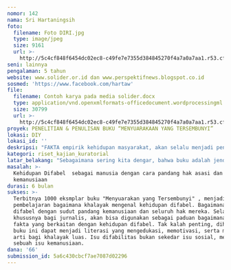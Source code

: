 ```yaml
---
nomor: 142
nama: Sri Hartaningsih
foto:
  filename: Foto DIRI.jpg
  type: image/jpeg
  size: 9161
  url: >-
    http://5c4cf848f6454dc02ec8-c49fe7e7355d384845270f4a7a0a7aa1.r53.cf2.rackcdn.com/80221b04-e419-4fcf-9e1a-3d111e059d61/Foto%20DIRI.jpg
seni: lainnya
pengalaman: 5 tahun
website: www.solider.or.id dan www.perspektifnews.blogspot.co.id
sosmed: 'https://www.facebook.com/hartaw'
file:
  filename: Contoh karya pada media solider.docx
  type: application/vnd.openxmlformats-officedocument.wordprocessingml.document
  size: 30799
  url: >-
    http://5c4cf848f6454dc02ec8-c49fe7e7355d384845270f4a7a0a7aa1.r53.cf2.rackcdn.com/48312fe9-ca74-4627-a3b5-472fb041d134/Contoh%20karya%20pada%20media%20solider.docx
proyek: PENELITIAN & PENULISAN BUKU “MENYUARAKAAN YANG TERSEMBUNYI”
lokasi: DIY
lokasi_id: ''
deskripsi: "FAKTA empirik kehidupan masyarakat, akan selalu menjadi penting dan menarik untuk diketahui khalayak. Dalam kerangka jurnalisme, fakta itu disajikan melalui aneka ragam berita, sesuai stadar teknis dan etis. Dengan demikian, realitas sosial yang dihadirkan, itu setidaknya akan memberi informasi, mendidik, menjadi kontrol sosial, bahkan sekaligus memberi hiburan.\r\n\r\nDi tengah realitas yang beragam, itu terdapat kehidupan masyarakat yang selama ini terkesan seolah disembunyikan dan tidak bisa bersuara. Mereka adalah masyarakat difabel atau orang dengan kemampuan berbeda (differently able people). \r\n\r\nNamun, karena terbelenggu stigma, suara mereka kadang tak terdengar. Eksistensi mereka tersembunyi di tengah sengkarut masalah sosial yang lain. Dalam realitas sosial, ekesistensi mereka tidak diperhitungkan. Kehidupan yang terbatas, memicu kondisi ekonomi mereka yang rentan. Padahal, semestinya difabel dipandang sebagai manusia yang utuh, bukan dilihat dari kondisi fisik atau kondisi mental yang melekat pada diri mereka. Di sanalah peran imperatif dibutuhkan. Maka, melalui penulisan, dalam aneka ragam berita dan laporan, adalah upaya menyajikan dan menyuarakan fakta yang tersembunyi nan jauh dari narasi kehidupan itu. Dengan tulisan, yang dibukukan, realitas kaum difabel “diabadikan” dengan harapan bisa diketahui khalayak. Dengan demikian semangat scripta manent verba volant  (sesuatu yang diomongkan akan hilang dimakan masa, sedangkan yang dituliskan akan abadi) kiranya menjadi keniscayaan untuk hal ini.  \r\n"
kategori: riset_kajian_kuratorial
latar_belakang: "Sebagaimana sering kita dengar, bahwa buku adalah jendela dunia. Sehingga melalui membaca sebuah buku, orang tidak perlu berkeliling dunia untuk bisa mengetahui dunia dengan seluruh ceritanya. Tidak banyak bahkan tidak buku yang bercerita tentang \r\n\r\nDan selama ini tidak banyak orang mengetahui cerita di balik kehidupan orang dengan difabilitas. Bagaimana perjuangan mereka bertahan hidup, bagaimana mereka berjuang menepis stigma dan paradigma, menjadi obyek yang mengatasnamakan kondi difabilitasnya,  bagaimana mereka mencapai derajat atas dirinya sebagai manusia, bagaimana diskriminasi yang m"
masalah: >-
  Kehidupan Difabel  sebagai manusia dengan cara pandang hak asasi dan
  kemanusiaan
durasi: 6 bulan
sukses: >-
  Terbitnya 1000 eksmplar buku "Menyuarakan yang Tersembunyi" , menjadi
  pembelajaran bagaimana khalayak mengenal kehidupan difabel. Bagaimana melihat
  difabel dengan sudut pandang kemanusiaan dan seluruh hak mereka. Selain itu,
  khususnya bagi jurnalis, akan bisa digunakan sebagai paduan bagaimana meliput
  fakta yang berkaitan dengan kehidupan difabel. Tak kalah penting, diharapkan
  buku ini dapat menjadi literasi yang mengedukasi, memotivasi, serta memberi
  arti bagi khalayak luas. Isu difabilitas bukan sekedar isu sosial, melainkan
  sebuah isu kemanusiaan.  
dana: '66'
submission_id: 5a6c430cbcf7ae7087d02296
---
```

